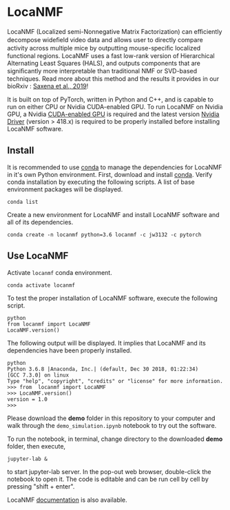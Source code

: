 # LocaNMF

LocaNMF (Localized semi-Nonnegative Matrix Factorization) can eﬃciently decompose wideﬁeld video 
data and allows user to directly compare activity across multiple mice by outputting mouse-speciﬁc 
localized functional regions. LocaNMF uses a fast low-rank version of Hierarchical Alternating Least 
Squares (HALS), and outputs components that are signiﬁcantly more interpretable than traditional NMF
or SVD-based techniques. Read more about this method and the results it provides in our bioRxiv : 
[Saxena et al., 2019](https://www.biorxiv.org/content/10.1101/650093v1)!
 
It is built on top of PyTorch, written in Python and C++, and is capable to run on either CPU or
Nvidia CUDA-enabled GPU. To run LocaNMF on Nvidia GPU, a Nvidia 
[CUDA-enabled GPU](https://developer.nvidia.com/cuda-gpus) 
is required and the latest version 
[Nvidia Driver](https://www.nvidia.com/Download/index.aspx?lang=en-us) (version > 418.x)
is required to be properly installed before installing LocaNMF software.

## Install

It is recommended to use [conda](https://www.anaconda.com/) to manage the 
dependencies for LocaNMF in it's own Python environment.
First, download and install [conda](https://www.anaconda.com/distribution/). Verify conda installation
by executing the following scripts. A list of base environment packages will be displayed.
```
conda list
```

<!-- pytorch only requires nvidia driver, doesn't require to install cuda. -->
Create a new environment for LocaNMF and install LocaNMF software and all of its dependencies.
```
conda create -n locanmf python=3.6 locanmf -c jw3132 -c pytorch
```

## Use LocaNMF

Activate `locanmf` conda environment.
```
conda activate locanmf
```

To test the proper installation of LocaNMF software, execute the following script.
```
python
from locanmf import LocaNMF
LocaNMF.version()
```

The following output will be displayed. It implies that LocaNMF and its dependencies have been 
properly installed.
```
python
Python 3.6.8 |Anaconda, Inc.| (default, Dec 30 2018, 01:22:34) 
[GCC 7.3.0] on linux
Type "help", "copyright", "credits" or "license" for more information.
>>> from  locanmf import LocaNMF
>>> LocaNMF.version()
version = 1.0
>>>
```

Please download the **demo** folder in this repository to your computer and 
walk through the `demo_simulation.ipynb` notebook to try out the software. 

To run the notebook, in terminal, change directory to the downloaded **demo** folder,
then execute,
```
jupyter-lab &
```
to start jupyter-lab server. In the pop-out web browser, double-click the notebook to open it.
The code is editable and can be run cell by cell by pressing "shift + enter".

LocaNMF [documentation](http://htmlpreview.github.io/?https://github.com/ikinsella/locaNMF/blob/master/doc/locanmf.html) 
is also available.



<!--TODO: 

## Installation

With your conda environment active and dependencies installed, you can install locaNMF by cloning the repository and 
running the installation script
```
git clone https://github.com/ikinsella/locaNMF.git
cd locaNMF
python setup.py install
```
LocaNMF is ready to run on CPU or GPU basing on the PyTorch version installed above. 
Please follow the demo notebook in the current folder to try out LocaNMF.


## (OPTIONAL) Compiling The Cuda Extension

This section is optional and for computation performance benefit. 
PyTorch provides an excellent set of general programming abstractions for writing high level code that can use both CPUs & GPUs.
However, these abstractions do not provide the flexibility required to implement certain computations efficiently on the GPU.
In order to mitigate a significant bottleneck, we provide a cuda implementation and use a 
[c++/cuda extension](https://pytorch.org/tutorials/advanced/cpp_extension.html) to integrate it with PyTorch.
To enable use of this feature, an additional argument ```--with-extension``` must be added while invoking the installation script

```python setup.py install --with-extension```

Note that for this to succeed you must have properly configured cuda installation and a compatible c++ compiler availble. 
Below, we provide tips for achieving this on Linux systems.

### (Tip) Environment Variables

To use the ```nvcc``` compiler that comes with your cuda installation, you must add it's location to your path and have a proper set of environment variables. 
For example, this can be done by adding the following lines to your ```~/.bashrc```

```
export CUDA_HOME=/path/to/cuda
export CUDADIR=/path/to/cuda
export PATH=$PATH:$CUDA_HOME/bin
```
### (Tip) Debugging A Cuda 9.0 Installation On Newer Systems

A known issue is that the ```nvcc``` compiler from Cuda 9.0 requires the availability of ```gcc``` older than the default on newer systems.
In order to avoid compatibility issues, you should create a symbolic link to a compatible ```gcc``` into directory containing ```nvcc``` 
For example, if you wish to use ```gcc-5``` (recommended) you would use the line 
```ln -s /usr/bin/gcc-5 /path/to/cuda-9.0/bin/gcc```.

-->

